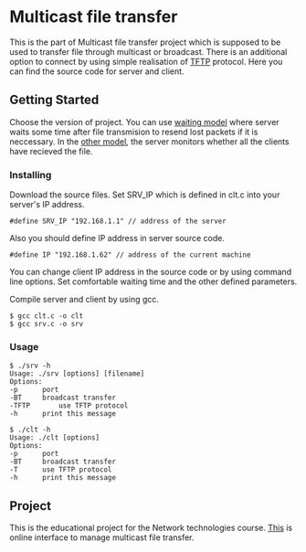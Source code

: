 # Multicast file transfer

This is the part of Multicast file transfer project which is supposed to be used to transfer file through multicast or broadcast. There is an additional option to connect by using simple realisation of [TFTP](https://tools.ietf.org/html/rfc1350) protocol. Here you can find the source code for server and client.

## Getting Started

Choose the version of project. You can use [waiting model](https://github.com/Pereberina/file/tree/master/wait) where server waits some time after file transmision to resend lost packets if it is neccessary. In the [other model](https://github.com/Pereberina/file/tree/master/alarm), the server monitors whether all the clients have recieved the file.

### Installing

Download the source files. 
Set SRV_IP which is defined in clt.c into your server's IP address.

```
#define SRV_IP "192.168.1.1" // address of the server
```

Also you should define IP address in server source code.

```
#define IP "192.168.1.62" // address of the current machine
```

You can change client IP address in the source code or by using command line options.
Set comfortable waiting time and the other defined parameters. 

Compile server and client by using gcc.

```
$ gcc clt.c -o clt
$ gcc srv.c -o srv
```

### Usage

```
$ ./srv -h
Usage: ./srv [options] [filename]
Options:
-p		port
-BT		broadcast transfer
-TFTP		use TFTP protocol
-h		print this message
```
```
$ ./clt -h
Usage: ./clt [options]
Options:
-p		port
-BT		broadcast transfer
-T		use TFTP protocol
-h		print this message
```

## Project

This is the educational project for the Network technologies course. [This](http://w27802.vdi.mipt.ru/about.php) is online interface to manage multicast file transfer. 

